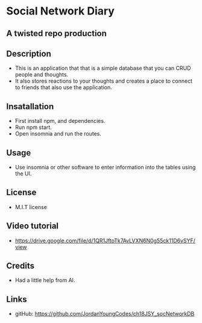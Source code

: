 # Social Network Diary
## A twisted repo production

## Description
- This is an application that that is a simple database that you can CRUD people and thoughts. 
- It also stores reactions to your thoughts and creates a place to connect to friends that also use the application.

## Insatallation
- First install npm, and dependencies.
- Run npm start.
- Open insomnia and run the routes.

## Usage
- Use insomnia or other software to enter information into the tables using the UI.

## License
- M.I.T license

## Video tutorial
- https://drive.google.com/file/d/1QR1JftoTk7AvLVXN6N0g55ck11D6vSYF/view

## Credits
- Had a little help from AI.

## Links
- gitHub: https://github.com/JordanYoungCodes/ch18JSY_socNetworkDB